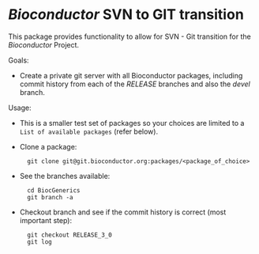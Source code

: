 # _Bioconductor_ SVN to GIT transition

This package provides functionality to allow for SVN - Git transition for
the _Bioconductor_ Project.

Goals:
* Create a private git server with all Bioconductor packages, including commit
  history from each of the _RELEASE_ branches and also the _devel_ branch.

Usage:
* This is a smaller test set of packages so your choices
are limited to a `List of available packages` (refer below).

* Clone a package:

        git clone git@git.bioconductor.org:packages/<package_of_choice>

* See the branches available:

        cd BiocGenerics
        git branch -a

* Checkout branch and see if the commit history is correct (most important step):

        git checkout RELEASE_3_0
        git log
